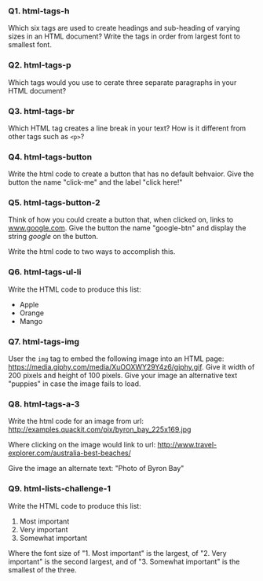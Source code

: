 <!-- @acxbank html-tags-h -->
### Q1. html-tags-h

Which six tags are used to create headings and sub-heading of varying sizes in an HTML document?
Write the tags in order from largest font to smallest font.
<!-- end @acxbank -->
<!-- @acxbank html-tags-p -->
### Q2. html-tags-p

Which tags would you use to cerate three separate paragraphs in your HTML document?
<!-- end @acxbank -->
<!-- @acxbank html-tags-br -->
### Q3. html-tags-br

Which HTML tag creates a line break in your text? How is it different from other tags such as `<p>`?
<!-- end @acxbank -->
<!-- @acxbank html-tags-button -->
### Q4. html-tags-button

Write the html code to create a button that has no default behvaior. Give the button the name "click-me" and the label "click here!"
<!-- end @acxbank -->
<!-- @acxbank html-tags-button-2 -->
### Q5. html-tags-button-2

Think of how you could create a button that, when clicked on, links to www.google.com. Give the button the name "google-btn" and display the string *google* on the button.

Write the html code to two ways to accomplish this.
<!-- end @acxbank -->
<!-- @acxbank html-tags-ul-li -->
### Q6. html-tags-ul-li

Write the HTML code to produce this list:
* Apple
* Orange
* Mango
<!-- end @acxbank -->
<!-- @acxbank html-tags-img -->
### Q7. html-tags-img

User the `img` tag to embed the following image into an HTML page: https://media.giphy.com/media/XuOOXWY29Y4z6/giphy.gif. Give it width of 200 pixels and height of 100 pixels. Give your image an alternative text "puppies" in case the image fails to load.
<!-- end @acxbank -->
<!-- @acxbank html-tags-a-3 -->
### Q8. html-tags-a-3

Write the html code for an image from url: http://examples.quackit.com/pix/byron_bay_225x169.jpg

Where clicking on the image would link to url:
http://www.travel-explorer.com/australia-best-beaches/

Give the image an alternate text: "Photo of Byron Bay"
<!-- end @acxbank -->
<!-- @acxbank html-lists-challenge-1 -->
### Q9. html-lists-challenge-1

Write the HTML code to produce this list:
1. Most important
2. Very important
3. Somewhat important

Where the font size of "1. Most important" is the largest, of "2. Very important" is the second largest,
and of "3. Somewhat important" is the smallest of the three.
<!-- end @acxbank -->